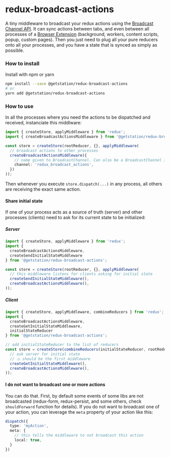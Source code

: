 # redux-broadcast-actions

A tiny middleware to broadcast your redux actions using the [Broadcast Channel API](https://developer.mozilla.org/en-US/docs/Web/API/Broadcast_Channel_API).
It can sync actions between tabs, and even between all processes of a [Browser Extension](https://developer.mozilla.org/en-US/docs/Mozilla/Add-ons/WebExtensions) (background, workers, content scripts, popup, custom pages).
Then you just need to plug all your pure reducers onto all your processes, and you have a state that is synced as simply as possible.

### How to install

Install with npm or yarn
```sh
npm install --save @getstation/redux-broadcast-actions
# or
yarn add @getstation/redux-broadcast-actions
```

### How to use
In all the processes where you need the actions to be dispatched and received, instanciate this middlware:

```ts
import { createStore, applyMiddleware } from 'redux';
import { createBroadcastActionsMiddleware } from '@getstation/redux-broadcast-actions';

const store = createStore(rootReducer, {}, applyMiddleware(
  // broadcast actions to other processes
  createBroadcastActionsMiddleware({
    // name given to BroadcastChannel. Can also be a BroadcastChannel instance
    channel: 'redux_broadcast_actions',
  })
));
```

Then whenever you execute `store.dispatch(...)` in any process, all others are receiving the exact same action.

#### Share initial state
If one of your process acts as a source of truth (server) and other processes (clients) need to ask for its current state to be initialized:

##### Server
```ts
import { createStore, applyMiddleware } from 'redux';
import {
  createBroadcastActionsMiddleware,
  createSendInitialStateMiddleware
} from '@getstation/redux-broadcast-actions';

const store = createStore(rootReducer, {}, applyMiddleware(
  // this middleware listens for clients asking for initial state
  createSendInitialStateMiddleware(),
  createBroadcastActionsMiddleware(),
));
```

##### Client
```ts
import { createStore, applyMiddleware, combineReducers } from 'redux';
import {
  createBroadcastActionsMiddleware,
  createGetInitialStateMiddleware,
  initialStateReducer
} from '@getstation/redux-broadcast-actions';

// add initialStateReducer to the list of reducers
const store = createStore(combineReducers(initialStateReducer, rootReducer), {}, applyMiddleware(
  // ask server for initial state
  // ⚠️ should be the first middleware
  createGetInitialStateMiddleware(),
  createBroadcastActionsMiddleware(),
));
```

#### I do not want to broadcast one or more actions
You can do that. First, by default some events of some libs are not broadcasted (redux-form, redux-persist, and some others, check `shouldForward` function for details).
If you do not want to broadcast one of your action, you can leverage the `meta` property of your action like this:

```ts
dispatch({
  type: 'myAction',
  meta: {
    // this tells the middleware to not broadcast this action
    local: true,
  }
})
```